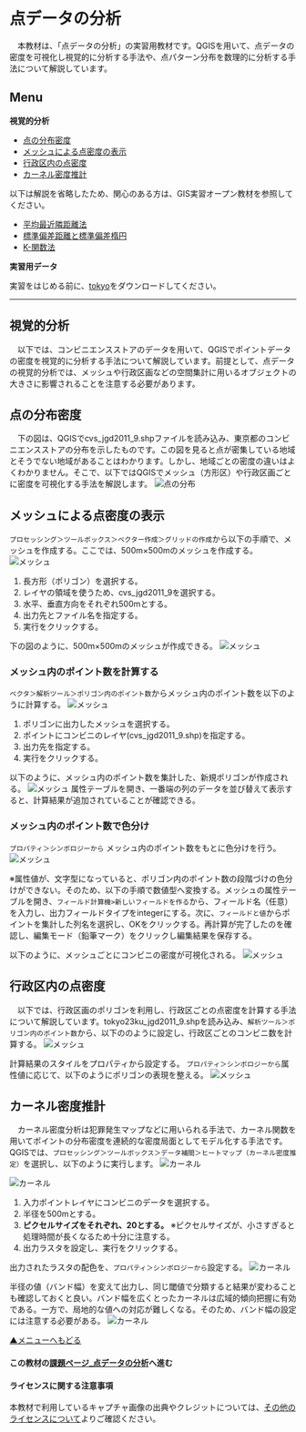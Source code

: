# 点データの分析
　本教材は、「点データの分析」の実習用教材です。QGISを用いて、点データの密度を可視化し視覚的に分析する手法や、点パターン分布を数理的に分析する手法について解説しています。

**Menu**
------

**視覚的分析**

* [点の分布密度](#点の分布密度)
* [メッシュによる点密度の表示](#メッシュによる点密度の表示)
* [行政区内の点密度](#行政区内の点密度)
* [カーネル密度推計](#カーネル密度推計)

以下は解説を省略したため、関心のある方は、GIS実習オープン教材を参照してください。
* [平均最近隣距離法](#平均最近隣距離法)
* [標準偏差距離と標準偏差楕円](#標準偏差距離と標準偏差楕円)
* [K-関数法](#k-関数法)

**実習用データ**

実習をはじめる前に、[tokyo]をダウンロードしてください。

[tokyo]:https://github.com/gis-oer/datasets/raw/master/s/tokyo_s.zip

-------
## 視覚的分析
　以下では、コンビニエンスストアのデータを用いて、QGISでポイントデータの密度を視覚的に分析する手法について解説しています。前提として、点データの視覚的分析では、メッシュや行政区画などの空間集計に用いるオブジェクトの大きさに影響されることを注意する必要があります。

## 点の分布密度
　下の図は、QGISでcvs_jgd2011_9.shpファイルを読み込み、東京都のコンビニエンスストアの分布を示したものです。この図を見ると点が密集している地域とそうでない地域があることはわかります。しかし、地域ごとの密度の違いはよくわかりません。そこで、以下ではQGISでメッシュ（方形区）や行政区画ごとに密度を可視化する手法を解説します。
![点の分布](pic/14pic_1.png)

## メッシュによる点密度の表示
`プロセッシング＞ツールボックス＞ベクター作成＞グリッドの作成`から以下の手順で、メッシュを作成する。ここでは、500m×500mのメッシュを作成する。
![メッシュ](pic/14pic_2.png)

1. 長方形（ポリゴン）を選択する。
2. レイヤの領域を使うため、cvs_jgd2011_9を選択する。
3. 水平、垂直方向をそれぞれ500mとする。
4. 出力先とファイル名を指定する。
5. 実行をクリックする。

下の図のように、500m×500mのメッシュが作成できる。
![メッシュ](pic/14pic_3.png)

### メッシュ内のポイント数を計算する
`ベクタ＞解析ツール＞ポリゴン内のポイント数`からメッシュ内のポイント数を以下のように計算する。
![メッシュ](pic/14pic_4.png)

1. ポリゴンに出力したメッシュを選択する。
2. ポイントにコンビニのレイヤ(cvs_jgd2011_9.shp)を指定する。
3. 出力先を指定する。
4. 実行をクリックする。

以下のように、メッシュ内のポイント数を集計した、新規ポリゴンが作成される。
![メッシュ](pic/14pic_5.png)
属性テーブルを開き、一番端の列のデータを並び替えて表示すると、計算結果が追加されていることが確認できる。

### メッシュ内のポイント数で色分け
`プロパティ＞シンボロジーから` メッシュ内のポイント数をもとに色分けを行う。
![メッシュ](pic/14pic_6.png)

※属性値が、文字型になっていると、ポリゴン内のポイント数の段階づけの色分けができない。そのため、以下の手順で数値型へ変換する。メッシュの属性テーブルを開き、`フィールド計算機>新しいフィールドを作る`から、フィールド名（任意）を入力し、出力フィールドタイプをintegerにする。次に、`フィールドと値`からポイントを集計した列名を選択し、OKをクリックする。再計算が完了したのを確認し、編集モード（鉛筆マーク）をクリックし編集結果を保存する。　

以下のように、メッシュごとにコンビニの密度が可視化される。
![メッシュ](pic/14pic_7.png)

## 行政区内の点密度
　以下では、行政区画のポリゴンを利用し、行政区ごとの点密度を計算する手法について解説しています。tokyo23ku_jgd2011_9.shpを読み込み、`解析ツール＞ポリゴン内のポイント数`から、以下ののように設定し、行政区ごとのコンビニ数を計算する。
![メッシュ](pic/14pic_8.png)

計算結果のスタイルをプロパティから設定する。
`プロパティ＞シンボロジーから`属性値に応じて、以下のようにポリゴンの表現を整える。
![メッシュ](pic/14pic_9.png)

## カーネル密度推計
　カーネル密度分析は犯罪発生マップなどに用いられる手法で、カーネル関数を用いてポイントの分布密度を連続的な密度局面としてモデル化する手法です。QGISでは、`プロセッシング＞ツールボックス＞データ補間＞ヒートマップ（カーネル密度推定）`を選択し、以下のように実行します。
![カーネル](pic/14pic_10.png)

![カーネル](pic/14pic_12.png)

1. 入力ポイントレイヤにコンビニのデータを選択する。
2. 半径を500mとする。
3. **ピクセルサイズをそれぞれ、20とする。** ※ピクセルサイズが、小さすぎると処理時間が長くなるため十分に注意する。
4. 出力ラスタを設定し、実行をクリックする。

出力されたラスタの配色を、`プロパティ＞シンボロジーから`設定する。
![カーネル](pic/14pic_13.png)

半径の値（バンド幅）を変えて出力し、同じ閾値で分類すると結果が変わることも確認しておくと良い。バンド幅を広くとったカーネルは広域的傾向把握に有効である。一方で、局地的な値への対応が難しくなる。そのため、バンド幅の設定には注意する必要がある。
![カーネル](pic/14pic_14.png)

[▲メニューへもどる]

#### この教材の[課題ページ_点データの分析]へ進む

#### ライセンスに関する注意事項
本教材で利用しているキャプチャ画像の出典やクレジットについては、[その他のライセンスについて]よりご確認ください。

[▲メニューへもどる]:./14.md#Menu
[QGISユーザガイド]:http://docs.qgis.org/2.2/ja/docs/user_manual/plugins/plugins_heatmap.html
[NIJのサイト]:http://nij.gov/topics/technology/maps/Pages/crimestat.aspx
[利用規約]:../../policy.md
[その他のライセンスについて]:../license.md
[よくある質問とエラー]:../questions/questions.md

[GISの基本概念]:../00/00.md
[QGISビギナーズマニュアル]:../QGIS/QGIS.md
[GRASSビギナーズマニュアル]:../GRASS/GRASS.md
[リモートセンシングとその解析]:../06/06.md
[既存データの地図データと属性データ]:../07/07.md
[空間データ]:../08/08.md
[空間データベース]:../09/09.md
[空間データの統合・修正]:../10/10.md
[基本的な空間解析]:../11/11.md
[ネットワーク分析]:../12/12.md
[領域分析]:../13/13.md
[点データの分析]:../14/14.md
[ラスタデータの分析]:../15/15.md
[傾向面分析]:../16/16.md
[空間的自己相関]:../17/17.md
[空間補間]:../18/18.md
[空間相関分析]:../19/19.md
[空間分析におけるスケール]:../20/20.md
[視覚的伝達]:../21/21.md
[参加型GISと社会貢献]:../26/26.md

[地理院地図]:https://maps.gsi.go.jp
[e-Stat]:https://www.e-stat.go.jp/
[国土数値情報]:http://nlftp.mlit.go.jp/ksj/
[基盤地図情報]:http://www.gsi.go.jp/kiban/
[地理院タイル]:http://maps.gsi.go.jp/development/ichiran.html

[スライド_GISの基本概念]:https://github.com/gis-oer/gis-oer/raw/master/materials/00/00.pptx
[スライド_QGISビギナーズマニュアル]:https://github.com/gis-oer/gis-oer/raw/master/materials/QGIS/QGIS.pptx
[スライド_GRASSビギナーズマニュアル]:https://github.com/gis-oer/gis-oer/raw/master/materials/GRASS/GRASS.pptx
[スライド_リモートセンシングとその解析]:https://github.com/gis-oer/gis-oer/raw/master/materials/06/06.pptx
[スライド_既存データの地図データと属性データ]:https://github.com/gis-oer/gis-oer/raw/master/materials/07/07.pptx
[スライド_空間データ]:https://github.com/gis-oer/gis-oer/raw/master/materials/08/08.pptx
[スライド_空間データベース]:https://github.com/gis-oer/gis-oer/raw/master/materials/09/09.pptx
[スライド_空間データの統合・修正]:https://github.com/gis-oer/gis-oer/raw/master/materials/10/10.pptx
[スライド_基本的な空間解析]:https://github.com/gis-oer/gis-oer/raw/master/materials/11/11.pptx
[スライド_ネットワーク分析]:https://github.com/gis-oer/gis-oer/raw/master/materials/12/12.pptx
[スライド_領域分析]:https://github.com/gis-oer/gis-oer/raw/master/materials/13/13.pptx
[スライド_点データの分析]:https://github.com/gis-oer/gis-oer/raw/master/materials/14/14.pptx
[スライド_ラスタデータの分析]:https://github.com/gis-oer/gis-oer/raw/master/materials/15/15.pptx
[スライド_空間補間]:https://github.com/gis-oer/gis-oer/raw/master/materials/18/18.pptx
[スライド_視覚的伝達]:https://github.com/gis-oer/gis-oer/raw/master/materials/21/21.pptx
[スライド_参加型GISと社会貢献]:https://github.com/gis-oer/gis-oer/raw/master/materials/26/26.pptx

[課題ページ_QGISビギナーズマニュアル]:./tasks/t_qgis_entry.md
[課題ページ_GRASSビギナーズマニュアル]:./tasks/t_grass_entry.md
[課題ページ_リモートセンシングとその解析]:./tasks/t_06.md
[課題ページ_既存データの地図データと属性データ]:./tasks/t_07.md
[課題ページ_空間データ]:./tasks/t_08.md
[課題ページ_空間データベース]:./tasks/t_09.md
[課題ページ_空間データの統合・修正]:./tasks/t_10.md
[課題ページ_基本的な空間解析]:./tasks/t_11.md
[課題ページ_ネットワーク分析]:./tasks/t_12.md
[課題ページ_基本的な空間解析]:./tasks/t_13.md
[課題ページ_点データの分析]:./tasks/t_14.md
[課題ページ_ラスタデータの分析]:./tasks/t_15.md
[課題ページ_空間補間]:./tasks/t_18.md
[課題ページ_視覚的伝達]:./tasks/t_21.md
[課題ページ_参加型GISと社会貢献]:./tasks/t_26.md
